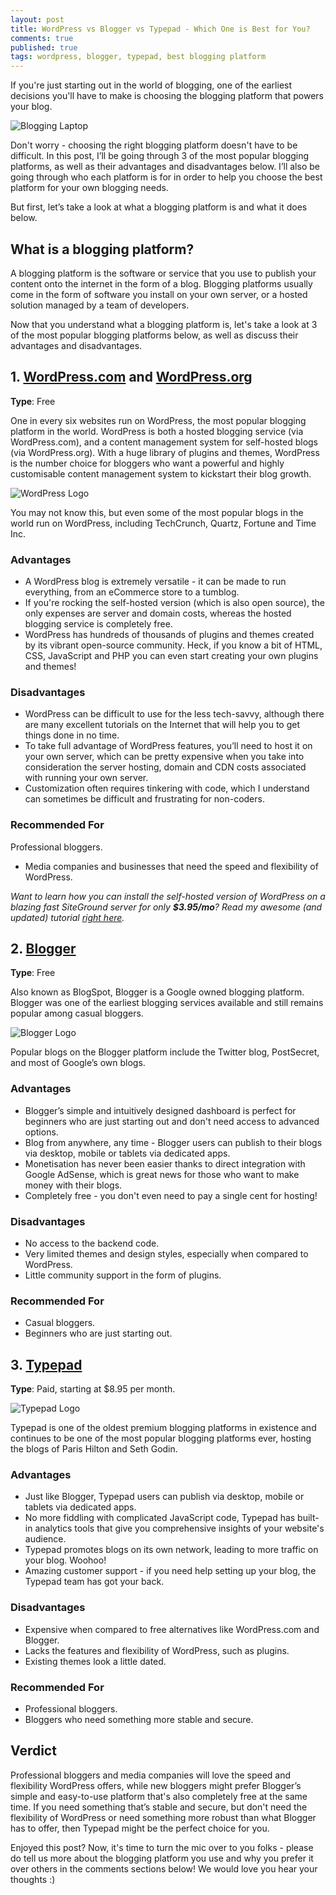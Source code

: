 ```yaml
---
layout: post
title: WordPress vs Blogger vs Typepad - Which One is Best for You?
comments: true
published: true
tags: wordpress, blogger, typepad, best blogging platform
---
```

If you're just starting out in the world of blogging, one of the earliest decisions you'll have to make is choosing the blogging platform that powers your blog.

![Blogging Laptop](https://c8.staticflickr.com/8/7706/26780895343_dffa4ef0b7_z.jpg)

Don't worry - choosing the right blogging platform doesn't have to be difficult. In this post, I’ll be going through 3 of the most popular blogging platforms, as well as their advantages and disadvantages below. I’ll also be going through who each platform is for in order to help you choose the best platform for your own blogging needs.
<!--excerpt-->
But first, let’s take a look at what a blogging platform is and what it does below.

## What is a blogging platform?

A blogging platform is the software or service that you use to publish your content onto the internet in the form of a blog. Blogging platforms usually come in the form of software you install on your own server, or a hosted solution managed by a team of developers.

Now that you understand what a blogging platform is, let's take a look at 3 of the most popular blogging platforms below, as well as discuss their advantages and disadvantages.

## 1. [WordPress.com](http://wordpress.com) and [WordPress.org](http://wordpress.org)

**Type**: Free

One in every six websites run on WordPress, the most popular blogging platform in the world. WordPress is both a hosted blogging service (via WordPress.com), and a content management system for self-hosted blogs (via WordPress.org). With a huge library of plugins and themes, WordPress is the number choice for bloggers who want a powerful and highly customisable content management system to kickstart their blog growth. 

![WordPress Logo](https://c7.staticflickr.com/8/7439/27435387966_d0d5ea89cd.jpg)

You may not know this, but even some of the most popular blogs in the world run on WordPress, including TechCrunch, Quartz, Fortune and Time Inc.

### Advantages

- A WordPress blog is extremely versatile - it can be made to run everything, from an eCommerce store to a tumblog.
- If you're rocking the self-hosted version (which is also open source), the only expenses are server and domain costs, whereas the hosted blogging service is completely free.
- WordPress has hundreds of thousands of plugins and themes created by its vibrant open-source community. Heck, if you know a bit of HTML, CSS, JavaScript and PHP you can even start creating your own plugins and themes!

### Disadvantages

- WordPress can be difficult to use for the less tech-savvy, although there are many excellent tutorials on the Internet that will help you to get things done in no time.
- To take full advantage of WordPress features, you’ll need to host it on your own server, which can be pretty expensive when you take into consideration the server hosting, domain and CDN costs associated with running your own server.
- Customization often requires tinkering with code, which I understand can sometimes be difficult and frustrating for non-coders. 


### Recommended For

Professional bloggers.
- Media companies and businesses that need the speed and flexibility of WordPress.

_Want to learn how you can install the self-hosted version of WordPress on a blazing fast SiteGround server for only **$3.95/mo**? Read my awesome (and updated) tutorial [right here](http://brunotandev.github.io/2016/05/14/siteground-web-hosting/)._

## 2. [Blogger](http://blogger.com)

**Type**: Free

Also known as BlogSpot, Blogger is a Google owned blogging platform. Blogger was one of the earliest blogging services available and still remains popular among casual bloggers.

![Blogger Logo](https://c4.staticflickr.com/8/7351/27459411811_28a3e568f9_c.jpg)

Popular blogs on the Blogger platform include the Twitter blog, PostSecret, and most of Google’s own blogs.

### Advantages

- Blogger’s simple and intuitively designed dashboard is perfect for beginners who are just starting out and don't need access to advanced options.
- Blog from anywhere, any time - Blogger users can publish to their blogs via desktop, mobile or tablets via dedicated apps.
- Monetisation has never been easier thanks to direct integration with Google AdSense, which is great news for those who want to make money with their blogs.
- Completely free - you don't even need to pay a single cent for hosting!

### Disadvantages

- No access to the backend code.
- Very limited themes and design styles, especially when compared to WordPress.
- Little community support in the form of plugins.

### Recommended For
- Casual bloggers.
- Beginners who are just starting out.

## 3. [Typepad](http://typepad.com)

**Type**: Paid, starting at $8.95 per month.

![Typepad Logo](https://c5.staticflickr.com/8/7005/27497683076_91402c3974_c.jpg)

Typepad is one of the oldest premium blogging platforms in existence and continues to be one of the most popular blogging platforms ever, hosting the blogs of Paris Hilton and Seth Godin.

### Advantages

- Just like Blogger, Typepad users can publish via desktop, mobile or tablets via dedicated apps.
- No more fiddling with complicated JavaScript code, Typepad has built-in analytics tools that give you comprehensive insights of your website's audience.
- Typepad promotes blogs on its own network, leading to more traffic on your blog. Woohoo!
- Amazing customer support - if you need help setting up your blog, the Typepad team has got your back.

### Disadvantages

- Expensive when compared to free alternatives like WordPress.com and Blogger.
- Lacks the features and flexibility of WordPress, such as plugins.
- Existing themes look a little dated.

### Recommended For

- Professional bloggers.
- Bloggers who need something more stable and secure.

## Verdict

Professional bloggers and media companies will love the speed and flexibility WordPress offers, while new bloggers might prefer Blogger’s simple and easy-to-use platform that's also completely free at the same time. If you need something that’s stable and secure, but don't need the flexibility of WordPress or need something more robust than what Blogger has to offer, then Typepad might be the perfect choice for you.

Enjoyed this post? Now, it's time to turn the mic over to you folks - please do tell us more about the blogging platform you use and why you prefer it over others in the comments sections below! We would love you hear your thoughts :)
